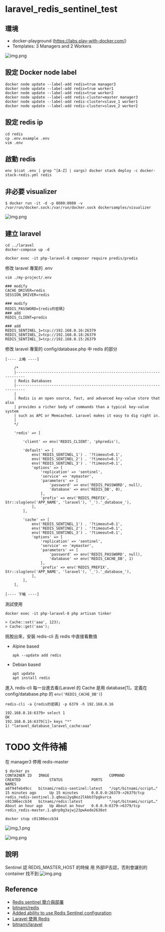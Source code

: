 # laravel_redis_sentinel_test

## 環境
* docker-playground (https://labs.play-with-docker.com/)
* Templates: 3 Managers and 2 Workers

![img.png](image/img.png)

## 設定 Docker node label
```shell
docker node update --label-add redis=true manager3
docker node update --label-add redis=true worker1
docker node update --label-add redis=true worker2
docker node update --label-add redis-cluster=master manager3
docker node update --label-add redis-cluster=slave_1 worker1
docker node update --label-add redis-cluster=slave_2 worker2
```

## 設定 redis ip
```shell
cd redis
cp .env.example .env
vim .env
```

## 啟動 redis
```shell
env $(cat .env | grep ^[A-Z] | xargs) docker stack deploy -c docker-stack-redis.yml redis
```

## 非必要 visualizer
```shell
$ docker run -it -d -p 8080:8080 -v /var/run/docker.sock:/var/run/docker.sock dockersamples/visualizer
```
![img.png](image/img_1.png)

## 建立 laravel
```shell
cd ../laravel
docker-compose up -d
```

```shell
docker exec -it php-laravel-8 composer require predis/predis
```

修改 laravel 專案的 .env
```shell
vim ./my-project/.env
```
```dotenv
### modify
CACHE_DRIVER=redis
SESSION_DRIVER=redis

### modify
REDIS_PASSWORD={redis的密碼}
### add
REDIS_CLIENT=predis

### add
REDIS_SENTINEL_1=tcp://192.168.0.16:26379
REDIS_SENTINEL_2=tcp://192.168.0.18:26379
REDIS_SENTINEL_3=tcp://192.168.0.15:26379
```

修改 laravel 專案的 config/database.php 中 redis 的部分
```text
[---- 上略 ----]

    /*
    |--------------------------------------------------------------------------
    | Redis Databases
    |--------------------------------------------------------------------------
    |
    | Redis is an open source, fast, and advanced key-value store that also
    | provides a richer body of commands than a typical key-value system
    | such as APC or Memcached. Laravel makes it easy to dig right in.
    |
    */

    'redis' => [

        'client' => env('REDIS_CLIENT', 'phpredis'),

        'default' => [
            env('REDIS_SENTINEL_1') . '?timeout=0.1',
            env('REDIS_SENTINEL_2') . '?timeout=0.1',
            env('REDIS_SENTINEL_3') . '?timeout=0.1',
            'options' => [
                'replication' => 'sentinel',
                'service' => 'mymaster',
                'parameters' => [
                    'password' => env('REDIS_PASSWORD', null),
                    'database' => env('REDIS_DB', 0),
                ],
                'prefix' => env('REDIS_PREFIX', Str::slug(env('APP_NAME', 'laravel'), '_').'_database_'),
            ],
        ],

        'cache' => [
            env('REDIS_SENTINEL_1') . '?timeout=0.1',
            env('REDIS_SENTINEL_2') . '?timeout=0.1',
            env('REDIS_SENTINEL_3') . '?timeout=0.1',
            'options' => [
                'replication' => 'sentinel',
                'service' => 'mymaster',
                'parameters' => [
                    'password' => env('REDIS_PASSWORD', null),
                    'database' => env('REDIS_CACHE_DB', 1)
                ],
                'prefix' => env('REDIS_PREFIX', Str::slug(env('APP_NAME', 'laravel'), '_').'_database_'),
            ],
        ],
    ],

[---- 下略 ----]
```

測試使用
```shell
docker exec -it php-laravel-8 php artisan tinker

> Cache::set('aaa', 123);
> Cache::get('aaa');
```

挑脫出來，安裝 redis-cli 去 redis 中直接看數值
  * Alpine based
    ```shell
    apk --update add redis
    ```
  * Debian based
    ```shell
    apt update
    apt install redis
    ```

進入 redis-cli 每一台進去看(Laravel 的 Cache 是用 database[1]，定義在 config/database.php 的 `env('REDIS_CACHE_DB')`)
```shell
redis-cli -a {redis的密碼} -p 6379 -h 192.168.0.16

192.168.0.16:6379> select 1
OK
192.168.0.16:6379[1]> keys "*"
1) "laravel_database_laravel_cache:aaa"
```
# TODO 文件待補
在 manager3 停用 redis-master
```shell
$ docker ps
CONTAINER ID   IMAGE                           COMMAND                  CREATED             STATUS             PORTS                      NAMES
a6f94feb49cc   bitnami/redis-sentinel:latest   "/opt/bitnami/script…"   15 minutes ago      Up 15 minutes      0.0.0.0:26379->26379/tcp   redis_redis-sentinel.3.q0oai2yq8ez2lkbb37pgkurca
c01306eccb34   bitnami/redis:latest            "/opt/bitnami/script…"   About an hour ago   Up About an hour   0.0.0.0:6379->6379/tcp     redis_redis-master.1.q8rp9g3ajwj23pwkede2638ot
```
```shell
docker stop c01306eccb34
```
![img_1.png](img_1.png)

![img.png](img.png)


## 說明
Sentinel 認 REDIS_MASTER_HOST 的時候 用 外部IP去認，否則會讓別的 container 找不到
![img.png](image/img_2.png)


## Reference
  * [Redis sentinel 簡介與部署](https://www.tpisoftware.com/tpu/articleDetails/2029)
  * [bitnami/redis](https://hub.docker.com/r/bitnami/redis/)
  * [Added ability to use Redis Sentinel configuration](https://github.com/laravel/framework/pull/18850#issuecomment-1213252909)
  * [Laravel 使用 Redis](https://vocus.cc/article/625ba2bdfd89780001a72207)
  * [bitnami/laravel](https://hub.docker.com/r/bitnami/laravel)
